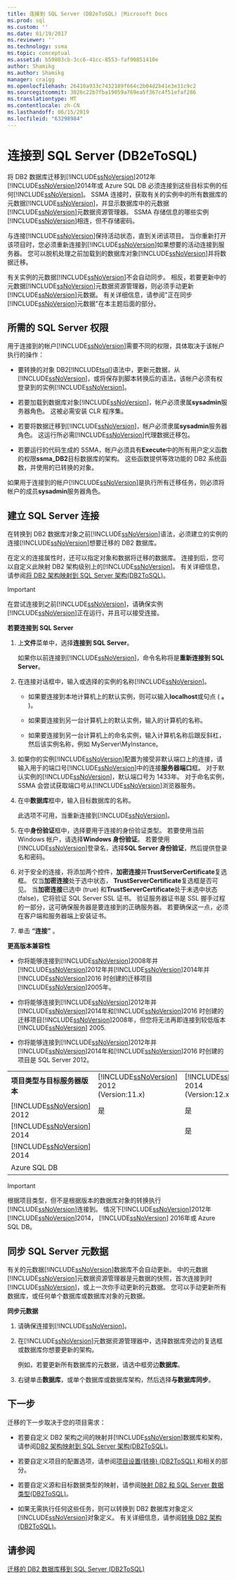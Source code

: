 ```yaml
---
title: 连接到 SQL Server (DB2eToSQL) |Microsoft Docs
ms.prod: sql
ms.custom: ''
ms.date: 01/19/2017
ms.reviewer: ''
ms.technology: ssma
ms.topic: conceptual
ms.assetid: b59803cb-3cc6-41cc-8553-faf90851410e
author: Shamikg
ms.author: Shamikg
manager: craigg
ms.openlocfilehash: 26410a933c7432189f664c2b04d2b41e3e31c9c2
ms.sourcegitcommit: 3026c22b7fba19059a769ea5f367c4f51efaf286
ms.translationtype: MT
ms.contentlocale: zh-CN
ms.lasthandoff: 06/15/2019
ms.locfileid: "63298984"
---
```

# <a name="connecting-to-sql-server-db2etosql"></a>连接到 SQL Server (DB2eToSQL)
将 DB2 数据库迁移到[!INCLUDE[ssNoVersion](../../includes/ssnoversion-md.md)]2012年[!INCLUDE[ssNoVersion](../../includes/ssnoversion-md.md)]2014年或 Azure SQL DB 必须连接到这些目标实例的任何[!INCLUDE[ssNoVersion](../../includes/ssnoversion-md.md)]。 SSMA 连接时，获取有关的实例中的所有数据库的元数据[!INCLUDE[ssNoVersion](../../includes/ssnoversion-md.md)]，并显示数据库中的元数据[!INCLUDE[ssNoVersion](../../includes/ssnoversion-md.md)]元数据资源管理器。 SSMA 存储信息的哪些实例[!INCLUDE[ssNoVersion](../../includes/ssnoversion-md.md)]相连，但不存储密码。  
  
与连接[!INCLUDE[ssNoVersion](../../includes/ssnoversion-md.md)]保持活动状态，直到关闭该项目。 当你重新打开该项目时，您必须重新连接到[!INCLUDE[ssNoVersion](../../includes/ssnoversion-md.md)]如果想要的活动连接到服务器。 您可以脱机处理之前加载到的数据库对象[!INCLUDE[ssNoVersion](../../includes/ssnoversion-md.md)]并将数据迁移。  
  
有关实例的元数据[!INCLUDE[ssNoVersion](../../includes/ssnoversion-md.md)]不会自动同步。 相反，若要更新中的元数据[!INCLUDE[ssNoVersion](../../includes/ssnoversion-md.md)]元数据资源管理器，则必须手动更新[!INCLUDE[ssNoVersion](../../includes/ssnoversion-md.md)]元数据。 有关详细信息，请参阅"正在同步[!INCLUDE[ssNoVersion](../../includes/ssnoversion-md.md)]元数据"在本主题后面的部分。  
  
## <a name="required-sql-server-permissions"></a>所需的 SQL Server 权限  
用于连接到的帐户[!INCLUDE[ssNoVersion](../../includes/ssnoversion-md.md)]需要不同的权限，具体取决于该帐户执行的操作：  
  
-   要转换的对象 DB2[!INCLUDE[tsql](../../includes/tsql-md.md)]语法中，更新元数据，从[!INCLUDE[ssNoVersion](../../includes/ssnoversion-md.md)]，或将保存到脚本转换后的语法，该帐户必须有权登录到的实例[!INCLUDE[ssNoVersion](../../includes/ssnoversion-md.md)]。  
  
-   若要加载到数据库对象[!INCLUDE[ssNoVersion](../../includes/ssnoversion-md.md)]，帐户必须隶属**sysadmin**服务器角色。 这被必需安装 CLR 程序集。  
  
-   若要将数据迁移到[!INCLUDE[ssNoVersion](../../includes/ssnoversion-md.md)]，帐户必须隶属**sysadmin**服务器角色。 这运行所必需[!INCLUDE[ssNoVersion](../../includes/ssnoversion-md.md)]代理数据迁移包。  
  
-   若要运行的代码生成的 SSMA，帐户必须具有**Execute**中的所有用户定义函数的权限**ssma_DB2**目标数据库的架构。 这些函数提供等效功能的 DB2 系统函数，并使用的已转换的对象。  
  
如果用于连接到的帐户[!INCLUDE[ssNoVersion](../../includes/ssnoversion-md.md)]是执行所有迁移任务，则必须将帐户的成员**sysadmin**服务器角色。  
  
## <a name="establishing-a-sql-server-connection"></a>建立 SQL Server 连接  
在转换到 DB2 数据库对象之前[!INCLUDE[ssNoVersion](../../includes/ssnoversion-md.md)]语法，必须建立的实例的连接[!INCLUDE[ssNoVersion](../../includes/ssnoversion-md.md)]想要迁移的 DB2 数据库。  
  
在定义的连接属性时，还可以指定对象和数据将迁移的数据库。 连接到后，您可以自定义此映射 DB2 架构级别上的[!INCLUDE[ssNoVersion](../../includes/ssnoversion-md.md)]。 有关详细信息，请参阅[将 DB2 架构映射到 SQL Server 架构&#40;DB2ToSQL&#41;](../../ssma/db2/mapping-db2-schemas-to-sql-server-schemas-db2tosql.md)。  
  
> [!IMPORTANT]  
> 在尝试连接到之前[!INCLUDE[ssNoVersion](../../includes/ssnoversion-md.md)]，请确保实例[!INCLUDE[ssNoVersion](../../includes/ssnoversion-md.md)]正在运行，并且可以接受连接。  
  
**若要连接到 SQL Server**  
  
1.  上**文件**菜单中，选择**连接到 SQL Server**。  
  
    如果你以前连接到[!INCLUDE[ssNoVersion](../../includes/ssnoversion-md.md)]，命令名称将是**重新连接到 SQL Server**。  
  
2.  在连接对话框中，输入或选择的实例的名称[!INCLUDE[ssNoVersion](../../includes/ssnoversion-md.md)]。  
  
    -   如果要连接到本地计算机上的默认实例，则可以输入**localhost**或句点 ( **。** )。  
  
    -   如果要连接到另一台计算机上的默认实例，输入的计算机的名称。  
  
    -   如果要连接到另一台计算机上的命名实例，输入计算机名称后跟反斜杠，然后该实例名称，例如 MyServer\MyInstance。  
  
3.  如果你的实例[!INCLUDE[ssNoVersion](../../includes/ssnoversion-md.md)]配置为接受非默认端口上的连接，请输入用于的端口号[!INCLUDE[ssNoVersion](../../includes/ssnoversion-md.md)]中的连接**服务器端口**框。 对于默认实例的[!INCLUDE[ssNoVersion](../../includes/ssnoversion-md.md)]，默认端口号为 1433年。 对于命名实例，SSMA 会尝试获取端口号从[!INCLUDE[ssNoVersion](../../includes/ssnoversion-md.md)]浏览器服务。  
  
4.  在中**数据库**框中，输入目标数据库的名称。  
  
    此选项不可用，当重新连接到[!INCLUDE[ssNoVersion](../../includes/ssnoversion-md.md)]。  
  
5.  在中**身份验证**框中，选择要用于连接的身份验证类型。 若要使用当前 Windows 帐户，请选择**Windows 身份验证**。 若要使用[!INCLUDE[ssNoVersion](../../includes/ssnoversion-md.md)]登录名，选择**SQL Server 身份验证**，然后提供登录名和密码。  
  
6.  对于安全的连接，将添加两个控件，**加密连接**并**TrustServerCertificate**复选框。 仅当**加密连接**处于选中状态， **TrustServerCertificate**复选框是否可见。 当**加密连接**已选中 (true) 和**TrustServerCertificate**处于未选中状态 (false)，它将验证 SQL Server SSL 证书。 验证服务器证书是 SSL 握手过程的一部分，这可确保服务器是要连接到的正确服务器。 若要确保这一点，必须在客户端和服务器端上安装证书。  
  
7.  单击 **“连接”** 。  
  
**更高版本兼容性**  
  
-   你将能够连接到[!INCLUDE[ssNoVersion](../../includes/ssnoversion-md.md)]2008年并[!INCLUDE[ssNoVersion](../../includes/ssnoversion-md.md)]2012年并[!INCLUDE[ssNoVersion](../../includes/ssnoversion-md.md)]2014年并[!INCLUDE[ssNoVersion](../../includes/ssnoversion-md.md)]2016 时创建的迁移项目[!INCLUDE[ssNoVersion](../../includes/ssnoversion-md.md)]2005年。  
  
-   你将能够连接到[!INCLUDE[ssNoVersion](../../includes/ssnoversion-md.md)]2012年并[!INCLUDE[ssNoVersion](../../includes/ssnoversion-md.md)]2014年和[!INCLUDE[ssNoVersion](../../includes/ssnoversion-md.md)]2016 时创建的迁移项目[!INCLUDE[ssNoVersion](../../includes/ssnoversion-md.md)]2008年，但您将无法再即连接到较低版本[!INCLUDE[ssNoVersion](../../includes/ssnoversion-md.md)] 2005.  
  
-   你将能够连接到[!INCLUDE[ssNoVersion](../../includes/ssnoversion-md.md)]2012年并[!INCLUDE[ssNoVersion](../../includes/ssnoversion-md.md)]2014年和[!INCLUDE[ssNoVersion](../../includes/ssnoversion-md.md)]2016 时创建的项目是 SQL Server 2012。  
  
||||||  
|-|-|-|-|-|  
|**项目类型与目标服务器版本**|[!INCLUDE[ssNoVersion](../../includes/ssnoversion-md.md)] 2012 <br />(Version:11.x)|[!INCLUDE[ssNoVersion](../../includes/ssnoversion-md.md)] 2014 <br />(Version:12.x)|[!INCLUDE[ssNoVersion](../../includes/ssnoversion-md.md)] 2016 <br />(Version:13.x)|Azure SQL DB|  
|[!INCLUDE[ssNoVersion](../../includes/ssnoversion-md.md)] 2012|是|是|是||  
|[!INCLUDE[ssNoVersion](../../includes/ssnoversion-md.md)] 2014||是|是||  
|[!INCLUDE[ssNoVersion](../../includes/ssnoversion-md.md)] 2014|||是||  
|Azure SQL DB||||是|  
  
> [!IMPORTANT]  
> 根据项目类型，但不是根据版本的数据库对象的转换执行[!INCLUDE[ssNoVersion](../../includes/ssnoversion-md.md)]连接到。 情况下[!INCLUDE[ssNoVersion](../../includes/ssnoversion-md.md)]2012年[!INCLUDE[ssNoVersion](../../includes/ssnoversion-md.md)]2014， [!INCLUDE[ssNoVersion](../../includes/ssnoversion-md.md)] 2016年或 Azure SQL DB。  
  
## <a name="synchronizing-sql-server-metadata"></a>同步 SQL Server 元数据  
有关的元数据[!INCLUDE[ssNoVersion](../../includes/ssnoversion-md.md)]数据库不会自动更新。 中的元数据[!INCLUDE[ssNoVersion](../../includes/ssnoversion-md.md)]元数据资源管理器是元数据的快照，首次连接到时[!INCLUDE[ssNoVersion](../../includes/ssnoversion-md.md)]，或上一次你手动更新的元数据。 您可以手动更新所有数据库，或任何单个数据库或数据库对象的元数据。  
  
**同步元数据**  
  
1.  请确保连接到[!INCLUDE[ssNoVersion](../../includes/ssnoversion-md.md)]。  
  
2.  在[!INCLUDE[ssNoVersion](../../includes/ssnoversion-md.md)]元数据资源管理器中，选择数据库旁边的复选框或数据库你想要更新的架构。  
  
    例如，若要更新所有数据库的元数据，请选中框旁边**数据库**。  
  
3.  右键单击**数据库**，或单个数据库或数据库架构，然后选择**与数据库同步**。  
  
## <a name="next-step"></a>下一步  
迁移的下一步取决于您的项目需求：  
  
-   若要自定义 DB2 架构之间的映射并[!INCLUDE[ssNoVersion](../../includes/ssnoversion-md.md)]数据库和架构，请参阅[DB2 架构映射到 SQL Server 架构&#40;DB2ToSQL&#41;](../../ssma/db2/mapping-db2-schemas-to-sql-server-schemas-db2tosql.md)。  
  
-   若要自定义项目的配置选项，请参阅[项目设置&#40;转换&#41; &#40;DB2ToSQL&#41; ](../../ssma/db2/project-settings-conversion-db2tosql.md)和相关的部分。  
  
-   若要自定义源和目标数据类型的映射，请参阅[映射 DB2 和 SQL Server 数据类型&#40;DB2ToSQL&#41;](../../ssma/db2/mapping-db2-and-sql-server-data-types-db2tosql.md)。  
  
-   如果无需执行任何这些任务，则可以转换到 DB2 数据库对象定义[!INCLUDE[ssNoVersion](../../includes/ssnoversion-md.md)]对象定义。 有关详细信息，请参阅[转换 DB2 架构&#40;DB2ToSQL&#41;](../../ssma/db2/converting-db2-schemas-db2tosql.md)。  
  
## <a name="see-also"></a>请参阅  
[迁移的 DB2 数据库移到 SQL Server &#40;DB2ToSQL&#41;](../../ssma/db2/migrating-db2-databases-to-sql-server-db2tosql.md)  
  

